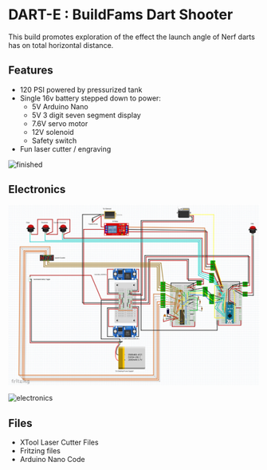 # DART-E : BuildFams Dart Shooter

This build promotes exploration of the effect the launch angle of Nerf darts has on total horizontal distance.

## Features

- 120 PSI powered by pressurized tank
- Single 16v battery stepped down to power:
  - 5V Arduino Nano
  - 5V 3 digit seven segment display
  - 7.6V servo motor
  - 12V solenoid
  - Safety switch
- Fun laser cutter / engraving

![finished](docs/dart_finished.jpeg)

## Electronics

![fritzing wiring diagram](docs/dart_fritzing.png)

![electronics](docs/dart_electronics.png)

## Files

- XTool Laser Cutter Files
- Fritzing files
- Arduino Nano Code
